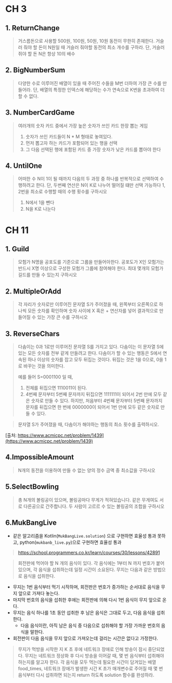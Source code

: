 # CH 3
## 1. ReturnChange
>거스름돈으로 사용할 500원, 100원, 50원, 10원 동전이 무한히 존재한다. 거슬러 줘야 할 돈이 N원일 때 거슬러 줘야할 동전의 최소 개수를 구하라. 단, 거슬러 쥐야 할 돈 N은 항상 10의 배수

## 2. BigNumberSum
>다양한 수로 이루어진 배열이 있을 때 주어진 수들을 M번 더하여 가장 큰 수를 만들어라. 단, 배열의 특정한 인덱스에 해당하는 수가 연속으로 K번을 초과하여 더할 수 없다.

## 3. NumberCardGame
> 여러개의 숫자 카드 중에서 가장 높은 숫자가 쓰인 카드 한장 뽑는 게임
> 1. 숫자가 쓰인 카드들이 N * M 형태로 놓여있다.
> 2. 먼저 뽑고자 하는 카드가 포함되어 있는 행을 선택
> 3. 그 다음 선택된 행에 포함된 카드 중 가장 숫자가 낮은 카드를 뽑아야 한다

## 4. UntilOne
> 어떠한 수 N이 1이 될 때까지 다음의 두 과정 중 하나를 반복적으로 선택하여 수행하려고 한다. 단, 두번째 연산은 N이 K로 나누어 떨어질 떄만 선택 가능하다
> 1, 2번을 최소로 수행할 때의 수행 횟수를 구하시오
> 1. N에서 1을 뺀다
> 2. N을 K로 나눈다

# CH 11
## 1. Guild
> 모험가 N명을 공포도를 기준으로 그룹을 만들어아한다. 공포도가 X인 모험가는 반드시 X명 이상으로 구성한 모험가 그룹에 참여해야 한다. 최대 몇개의 모험가 길드를 만들 수 있는지 구하시오

## 2. MultipleOrAdd
> 각 자리가 숫자로만 이루어진 문자열 S가 주어졌을 때, 왼쪽부터 오른쪽으로 하나씩 모든 숫자를 확인하며 숫자 사이에 X 혹은 + 연산자를 넣어 결과적으로 만들어질 수 있는 가장 큰 수를 구하시오

## 3. ReverseChars
>  다솜이는 0과 1로만 이루어진 문자열 S를 가지고 있다. 다솜이는 이 문자열 S에 있는 모든 숫자를 전부 같게 만들려고 한다. 다솜이가 할 수 있는 행동은 S에서 연속된 하나 이상의 숫자를 잡고 모두 뒤집는 것이다. 뒤집는 것은 1을 0으로, 0을 1로 바꾸는 것을 의미한다.
>
> 예를 들어 S=0001100 일 때, 
> 1. 전체를 뒤집으면 1110011이 된다.
> 2. 4번째 문자부터 5번째 문자까지 뒤집으면 1111111이 되어서 2번 만에 모두 같은 숫자로 만들 수 있다.
> 하지만, 처음부터 4번째 문자부터 5번째 문자까지 문자를 뒤집으면 한 번에 0000000이 되어서 1번 만에 모두 같은 숫자로 만들 수 있다.

> 문자열 S가 주어졌을 때, 다솜이가 해야하는 행동의 최소 횟수를 출력하시오.
> 
[출처: https://www.acmicpc.net/problem/1439](https://www.acmicpc.net/problem/1439)

## 4.ImpossibleAmount
> N개의 동전을 이용하여 만들 수 없는 양의 정수 금액 중 최소값을 구하시오

## 5.SelectBowling
> 총 N개의 볼링공이 있으며, 볼링공마다 무게가 적혀있습니다. 같은 무게여도 서로 다른공으로 간주합니다. 두 사람이 고르르 수 있는 볼링공의 조합을 구하시오

## 6.MukBangLive
-  같은 알고리즘을 Kotlin(`MukBangLive.solution`) 으로 구현하면 효율성 통과 못하고, python(`mukbanb_live.py`)으로 구현하면 효율성 통과
> https://school.programmers.co.kr/learn/courses/30/lessons/42891

>회전판에 먹어야 할 N 개의 음식이 있다.
각 음식에는 1부터 N 까지 번호가 붙어있으며, 각 음식을 섭취하는데 일정 시간이 소요된다.
무지는 다음과 같은 방법으로 음식을 섭취한다.

- 무지는 1번 음식부터 먹기 시작하며, 회전판은 번호가 증가하는 순서대로 음식을 무지 앞으로 가져다 놓는다.
- 마지막 번호의 음식을 섭취한 후에는 회전판에 의해 다시 1번 음식이 무지 앞으로 온다.
- 무지는 음식 하나를 1초 동안 섭취한 후 남은 음식은 그대로 두고, 다음 음식을 섭취한다.
  - 다음 음식이란, 아직 남은 음식 중 다음으로 섭취해야 할 가장 가까운 번호의 음식을 말한다.
- 회전판이 다음 음식을 무지 앞으로 가져오는데 걸리는 시간은 없다고 가정한다.
> 무지가 먹방을 시작한 지 K 초 후에 네트워크 장애로 인해 방송이 잠시 중단되었다.
무지는 네트워크 정상화 후 다시 방송을 이어갈 때, 몇 번 음식부터 섭취해야 하는지를 알고자 한다.
각 음식을 모두 먹는데 필요한 시간이 담겨있는 배열 food_times, 네트워크 장애가 발생한 시간 K 초가 매개변수로 주어질 때 몇 번 음식부터 다시 섭취하면 되는지 return 하도록 solution 함수를 완성하라.



